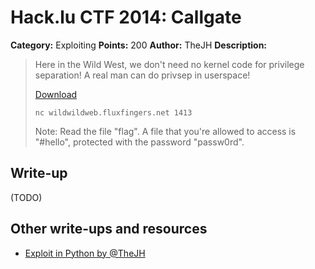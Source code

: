 # Hack.lu CTF 2014: Callgate

**Category:** Exploiting
**Points:** 200
**Author:** TheJH
**Description:**

> Here in the Wild West, we don't need no kernel code for privilege separation! A real man can do privsep in userspace!
>
> [Download](callgate_67eeae9035af9e1ce66a973a7d8184fd)
>
> `nc wildwildweb.fluxfingers.net 1413`
>
> Note: Read the file "flag". A file that you're allowed to access is "#hello", protected with the password "passw0rd".


## Write-up

(TODO)

## Other write-ups and resources

* [Exploit in Python by @TheJH](thejh_exploit.py)
